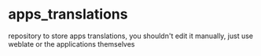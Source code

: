 # apps_translations
repository to store apps translations, you shouldn't edit it manually, just use weblate or the applications themselves
